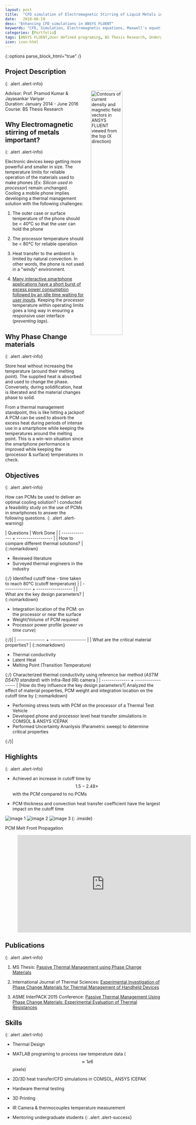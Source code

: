 ```yaml
---
layout: post
title:  "CFD simulation of Electromagnetic Stirring of Liquid Metals in ANSYS FLUENT"
date:   2018-06-19
desc: "Enhancing CFD simulations in ANSYS FLUENT"
keywords: "CFD, Simulation, Electromagnetic equations, Maxwell's equations, Magnetohydrodynamic simulation, MHD, coupling fluid and Electromagnetic equations, ANSYS FLUENT, ANSYS, UDF, UDS, C, User defined functions"
categories: [Portfolio]
tags: [ANSYS FLUENT,User defined programing, BS Thesis Research, Undergrad, Heat Transfer, CFD]
icon: icon-html
---
```

{::options parse_block_html="true" /}

## Project Description
{: .alert .alert-info}

<div class="panel-body">

<img src="/static/assets/img/blog/cfdemag/magcoil.jpg" alt="Contours of current density and magnetic field vectors in ANSYS FLUENT viewed from the top (X direction)" style="float:right;width:45%; margin-left: 20px;">

Advisor: Prof. Pramod Kumar & Jayasankar Variyar  
Duration: January 2014 - June 2016  
Course: BS Thesis Research  

</div>


## Why Electromagnetic stirring of metals important?
{: .alert .alert-info}


Electronic devices keep getting more powerful and smaller in size. The temperature limits for reliable operation of the materials used to make phones (*Ex: Silicon used in processor*) remain unchanged. Cooling a mobile phone implies developing a thermal management solution with the following challenges:

1. The outer case or surface temperature of the phone should be < 40°C so that the user can hold the phone  

2. The processor temperature should be < 80°C for reliable operation

3. Heat transfer to the ambient is limited by natural convection. In other words, the phone is not used in a "windy" environment.

4. [Many interactive smartphone applications have a short burst of excess power consumption followed by an idle time waiting for user inputs](www.scientificamerican.com/article/computational-sprinting/). Keeping the processor temperature within operating limits goes a long way in ensuring a responsive user interface (*preventing lags*).

## Why Phase Change materials
{: .alert .alert-info}

 Store heat without increasing the temperature (around their melting point). The supplied heat is absorbed and used to change the phase. Conversely, during solidification, heat is liberated and the material changes phase to solid.  

From a thermal management standpoint, this is like hitting a jackpot! A PCM can be used to absorb the excess heat during periods of intense use in a smartphone while keeping the temperatures around the melting point. This is a win-win situation since the smartphone performance is improved while keeping the (processor & surface) temperatures in check.


## Objectives
{: .alert .alert-info}


How can PCMs be used to deliver an optimal cooling solution?
I conducted a feasibility study on the use of PCMs in smartphones to answer the following questions.
{: .alert .alert-warning}

<style type="text/css">
table{
    border-collapse: collapse;
    border:2px solid black;  
}

</style>

| Questions      | Work Done         |
| -------------- + ------------------ |
| How to compare different thermal solutions?         |   {::nomarkdown}<ul><li> Reviewed literature </li><li> Surveyed thermal engineers in the industry</li></ul>{:/} Identified cutoff time - time taken to reach 80°C (cutoff temperature) |
| -------------- + ------------------ |
|   What are the key design parameters?         |    {::nomarkdown}<ul><li>Integration location of the PCM: on the processor or near the surface </li><li>Weight/Volume of PCM required </li><li>Processor power profile (*power vs time curve*) </li></ul>{:/}|
| -------------- + ------------------ |
|  What are the critical material properties?         |    {::nomarkdown}<ul><li> Thermal conductivity </li><li> Latent Heat </li>     <li> Melting Point (Transition Temperature) </li></ul>{:/} Characterized thermal conductivity using reference bar method (*ASTM D5470 standard*) with Infra-Red (IR) camera       |
| -------------- + ------------------ |
|How do they influence the key design parameters?| Analyzed the effect of material properties, PCM weight and integration location on the cutoff time by       {::nomarkdown} <ul><li> Performing stress tests with PCM on the processor of a Thermal Test Vehicle   </li><li> Developed phone and processor level heat transfer simulations in COMSOL & ANSYS ICEPAK </li> <li> Performed Uncertainty Ananlysis (Parametric sweep) to determine critical properties </li> </ul> {:/}|

## Highlights
{: .alert .alert-info}


* Achieved an increase in cutoff time by $$ 1.5 - 2.48 \times $$ with the PCM compared to no PCMs

* PCM thickness and convection heat transfer coefficient have the largest impact on the cutoff time

<style>
 .imside>img {
    width:30%;
    padding:0 5px;
  }
</style>

![image 1](/static/assets/img/blog/msthesis/cross_plane_rig_temp_map.jpg)
![image 2](/static/assets/img/blog/msthesis/ir_surface_temps.jpg)
![image 3](/static/assets/img/blog/msthesis/sim_phone.JPG)
{: .imside}

PCM Melt Front Propagation

<!-- blank line -->
<figure class="video_container">
  <iframe width="560" height="315" src="https://www.youtube.com/embed/K4colRpZPqg?rel=0" frameborder="0" allow="autoplay; encrypted-media" allowfullscreen></iframe>
</figure>
<!-- blank line -->


## Publications
{: .alert .alert-info}

1. MS Thesis: [Passive Thermal Management using Phase Change Materials](https://search.proquest.com/docview/1881313041)

2. International Journal of Thermal Sciences: [Experimental Investigation of Phase Change Materials for Thermal Management of Handheld Devices](https://doi.org/10.1016/j.ijthermalsci.2018.03.012)

3. ASME InterPACK 2015 Conference: [Passive Thermal Management Using Phase Change Materials: Experimental Evaluation of Thermal Resistances](https://github.com/yashg1/yashg1.github.io/blob/517f903e466465d636acdad39706c1dd84b89ae0/resources/ASME_InterPack.pdf)



## Skills
{: .alert .alert-info}


* Thermal Design

* MATLAB programing to process raw temperature data ($$ \approx 1e6 $$ pixels)

* 2D/3D heat transfer/CFD simulations in COMSOL, ANSYS ICEPAK

* Hardware thermal testing

* 3D Printing

* IR Camera & thermocouples temperature measurement

* Mentoring undergraduate students
{: .alert .alert-success}
